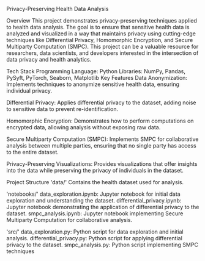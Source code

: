 Privacy-Preserving Health Data Analysis

Overview
This project demonstrates privacy-preserving techniques applied to health data analysis. The goal is to ensure that sensitive health data is analyzed and visualized in a way that maintains privacy using cutting-edge techniques like Differential Privacy, Homomorphic Encryption, and Secure Multiparty Computation (SMPC). This project can be a valuable resource for researchers, data scientists, and developers interested in the intersection of data privacy and health analytics.

Tech Stack
Programming Language: Python
Libraries: NumPy, Pandas, PySyft, PyTorch, Seaborn, Matplotlib
Key Features
Data Anonymization: Implements techniques to anonymize sensitive health data, ensuring individual privacy.

Differential Privacy: Applies differential privacy to the dataset, adding noise to sensitive data to prevent re-identification.

Homomorphic Encryption: Demonstrates how to perform computations on encrypted data, allowing analysis without exposing raw data.

Secure Multiparty Computation (SMPC): Implements SMPC for collaborative analysis between multiple parties, ensuring that no single party has access to the entire dataset.

Privacy-Preserving Visualizations: Provides visualizations that offer insights into the data while preserving the privacy of individuals in the dataset.

Project Structure
'data/'
Contains the health dataset used for analysis.

'notebooks/'
data_exploration.ipynb: Jupyter notebook for initial data exploration and understanding the dataset.
differential_privacy.ipynb: Jupyter notebook demonstrating the application of differential privacy to the dataset.
smpc_analysis.ipynb: Jupyter notebook implementing Secure Multiparty Computation for collaborative analysis.

'src/'
data_exploration.py: Python script for data exploration and initial analysis.
differential_privacy.py: Python script for applying differential privacy to the dataset.
smpc_analysis.py: Python script implementing SMPC techniques